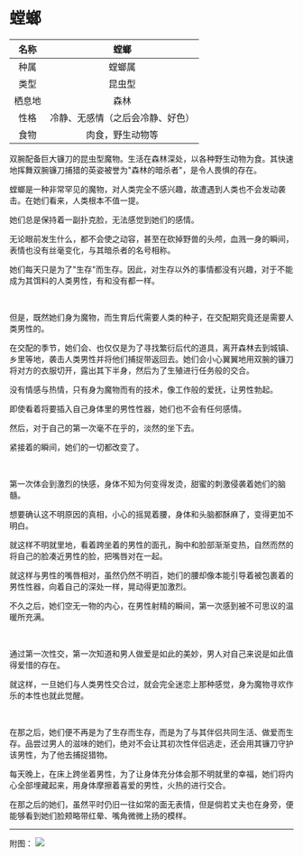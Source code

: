 # 螳螂

|名称|螳螂|
|:-:|:-:|
|种属|螳螂属|
|类型|昆虫型|
|栖息地|森林|
|性格|冷静、无感情（之后会冷静、好色）|
|食物|肉食，野生动物等|

双腕配备巨大镰刀的昆虫型魔物。生活在森林深处，以各种野生动物为食。其快速地挥舞双腕镰刀捕猎的英姿被誉为"森林的暗杀者"，是令人畏惧的存在。

螳螂是一种非常罕见的魔物，对人类完全不感兴趣，故遭遇到人类也不会发动袭击。在她们看来，人类根本不值一提。

她们总是保持着一副扑克脸，无法感觉到她们的感情。

无论眼前发生什么，都不会使之动容，甚至在砍掉野兽的头颅，血溅一身的瞬间，表情也没有丝毫变化，与其暗杀者的名号相称。

她们每天只是为了"生存"而生存。因此，对生存以外的事情都没有兴趣，对于不能成为其饵料的人类男性，有和没有都一样。

<br>

但是，既然她们身为魔物，而生育后代需要人类的种子，在交配期究竟还是需要人类男性的。

在交配的季节，她们会、也仅仅是为了寻找繁衍后代的道具，离开森林去到城镇、乡里等地，袭击人类男性并将他们捕捉带返回去。她们会小心翼翼地用双腕的镰刀将对方的衣服切开，露出其下半身，然后为了生殖进行任务般的交合。

没有情感与热情，只有身为魔物而有的技术，像工作般的爱抚，让男性勃起。

即使看着将要插入自己身体里的男性性器，她们也不会有任何感情。

然后，对于自己的第一次毫不在乎的，淡然的坐下去。

紧接着的瞬间，她们的一切都改变了。

<br>

第一次体会到激烈的快感，身体不知为何变得发烫，甜蜜的刺激侵袭着她们的脑髓。

想要确认这不明原因的真相，小心的摇晃着腰，身体和头脑都酥麻了，变得更加不明白。

就这样不明就里地，看着跨坐着的男性的面孔，胸中和脸部渐渐变热，自然而然的将自己的脸凑近男性的脸，把嘴唇对在一起。

就这样与男性的嘴唇相对，虽然仍然不明百，她们的腰却像本能引导着被包裹着的男性性器，向着自己的深处一样，晃动得更加激烈。

不久之后，她们空无一物的内心，在男性射精的瞬间，第一次感到被不可思议的温暖所充满。

<br>

通过第一次性交，第一次知道和男人做爱是如此的美妙，男人对自己来说是如此值得爱惜的存在。

就这样，一旦她们与人类男性交合过，就会完全迷恋上那种感觉，身为魔物寻欢作乐的本性也就此觉醒。

<br>

在那之后，她们便不再是为了生存而生存，而是为了与其伴侣共同生活、做爱而生存。品尝过男人的滋味的她们，绝对不会让其初次性伴侣逃走，还会用其镰刀守护该男性，为了他去捕捉猎物。

每天晚上，在床上跨坐着男性，为了让身体充分体会那不明就里的幸福，她们将内心全部埋藏起来，用身体摩擦着喜爱的男性，火热的进行交合。

在那之后的她们，虽然平时仍旧一往如常的面无表情，但是倘若丈夫也在身旁，便能够看到她们脸颊略带红晕、嘴角微微上扬的模样。

---

附图： ![](img/魔物娘图鉴I/84-85螳螂.jpg)
